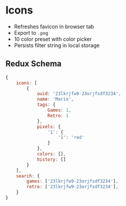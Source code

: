 # Icons

- Refreshes favicon in browser tab
- Export to `.png`
- 10 color preset with color picker
- Persists filter string in local storage


## Redux Schema

```js
{
    icons: [
        {
            uuid: '23lkrjfw9-23orjfsdf3234',
            name: 'Mario',
            tags: {
                Games: 1,
                Retro: 1
            },
            pixels: {
                '1': {
                    '1': 'red'
                }
            },
            colors: [],
            history: []
        }
    ],
    search: {
        games: ['23lkrjfw9-23orjfsdf3234'],
        retro: ['23lkrjfw9-23orjfsdf3234'],
    }
}
```
